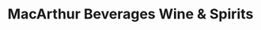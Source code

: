 ---
title: "MacArthur Beverages Wine & Spirits"
url: /washington/macarthur-beverages-wine-and-spirits/
shop: alcohol
---